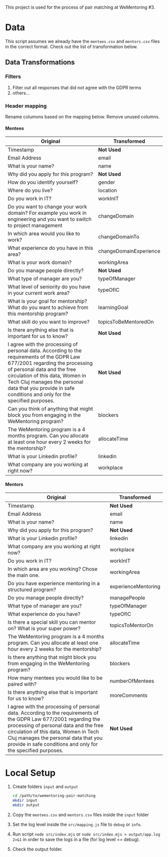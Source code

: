 This project is used for the process of pair matching at WeMentoring #3.

# Data

This script assumes we already have the `mentees.csv` and `mentors.csv` files in the correct format. Check out the list of transformation below.

## Data Transformations

### Filters

1. Filter out all responses that did not agree with the GDPR terms
2. others...

### Header mapping

Rename columons based on the mapping below. Remove unused columns.

#### Mentees

<!-- prettier-ignore -->
|Original|Transformed|
|---|---|
|Timestamp|**Not Used**|
|Email Address|email|
|What is your name?|name|
|Why did you apply for this program?|**Not Used**|
|How do you identify yourself?|gender|
|Where do you live?|location|
|Do you work in IT?|workInIT|
|Do you want to change your work domain? For example you work in engineering and you want to switch to project management|changeDomain|
|In which area would you like to work?|changeDomainTo|
|What experience do you have in this area?|changeDomainExperience|
|What is your work domain?|workingArea|
|Do you manage people directly?|**Not Used**|
|What type of manager are you?|typeOfManager|
|What level of seniority do you have in your current work area?|typeOfIC|
|What is your goal for mentorship? What do you want to achieve from this mentorship program?|learningGoal|
|What skill do you want to improve?|topicsToBeMentoredOn|
|Is there anything else that is important for us to know?|**Not Used**|
|I agree with the processing of personal data. According to the requirements of the GDPR Law 677/2001 regarding the processing of personal data and the free circulation of this data, Women in Tech Cluj manages the personal data that you provide in safe conditions and only for the specified purposes.|**Not Used**|
|Can you think of anything that might block you from engaging in the WeMentoring program?|blockers|
|The WeMentoring program is a 4 months program. Can you allocate at least one hour every 2 weeks for the mentorship?|allocateTime|
|What is your Linkedin profile?|linkedin|
|What company are you working at right now?|workplace|

#### Mentors

<!-- prettier-ignore -->
|Original|Transformed|
| ---- | ---- |
| Timestamp | **Not Used** |
| Email Address | email |
| What is your name? | name |
| Why did you apply for this program? | **Not Used** |
| What is your Linkedin profile? | linkedin |
| What company are you working at right now? | workplace |
| Do you work in IT? | workInIT |
| In which area are you working? Chose the main one. | workingArea |
| Do you have experience mentoring in a structured program? | experienceMentoring |
| Do you manage people directly? | managePeople |
| What type of manager are you? | typeOfManager |
| What experience do you have? | typeOfIC |
| Is there a special skill you can mentor on? What is your super power? | topicsToMentorOn |
| The WeMentoring program is a 4 months program. Can you allocate at least one hour every 2 weeks for the mentorship? | allocateTime |
| Is there anything that might block you from engaging in the WeMentoring program? | blockers |
| How many mentees you would like to be paired with? | numberOfMentees |
| Is there anything else that is important for us to know? | moreComments |
| I agree with the processing of personal data. According to the requirements of the GDPR Law 677/2001 regarding the processing of personal data and the free circulation of this data, Women in Tech Cluj manages the personal data that you provide in safe conditions and only for the specified purposes. | **Not Used** |

# Local Setup

1. Create folders `input` and `output`

    ```sh
    cd /path/to/wementoring-pair-matching
    mkdir input
    mkdir output
    ```

2. Copy the `mentees.csv` and `mentors.csv` files inside the `input` folder
3. Set the log level inside the `src/mapping.js` file to `debug` or `info`.
4. Run script `node src/index.mjs` or `node src/index.mjs > output/app.log 2>&1` in order to save the logs in a file (for log level == debug).
5. Check the output folder.
